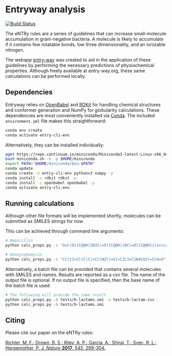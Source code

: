 Entryway analysis
=================

[![Build Status](https://travis-ci.com/bdrown/entry-cli.svg?token=nW3s1WqrpGx8m3s2Pwu2&branch=master)](https://travis-ci.com/bdrown/entry-cli)

The eNTRy rules are a series of guidelines that can increase small-molecule
accumulation in gram-negative bacteria. A molecule is likely to accumulate if it
contains few rotatable bonds, low three dimensionality, and an ionizable
nitrogen.

The webapp [entry-way](http://www.entry-way.org) was created to aid in the application of these guidelines
by performing the necessary predictions of physiochemical properties. Although
freely available at entry-way.org, these same calculations can be performed
locally.

Dependencies
------------

Entryway relies on [OpenBabel](http://openbabel.org) and [RDKit](https://www.rdkit.org/) for handling chemical 
structures and conformer generation and NumPy for globularity calculations. These dependencies are most conveniently 
installed via [Conda](https://conda.io/docs/user-guide/install/index.html). The included `environment.yml` 
file makes this straightforward:

```bash
conda env create
conda activate entry-cli-env
```

Alternatively, they can be installed individually:

```bash
wget https://repo.continuum.io/miniconda/Miniconda3-latest-Linux-x86_64.sh -O miniconda.sh;
bash miniconda.sh -b -p $HOME/miniconda
export PATH="$HOME/miniconda/bin:$PATH"
conda update
conda create -n entry-cli-env python=3 numpy -y
conda install -c rdkit rdkit -y
conda install -c openbabel openbabel -y
conda activate entry-cli-env
```

Running calculations
--------------------

Although other file formats will be implemented shortly, molecules can be submitted as SMILES strings for now.

This can be achieved through command line arguments:

```bash
# Ampicillin
python calc_props.py -s "O=C(O)[C@@H]2N3C(=O)[C@@H](NC(=O)[C@@H](c1ccccc1)N)[C@H]3SC2(C)C"

# Deoxynybomycin
python calc_props.py -s "CC(C1=CC(C(C)=CC(N2C)=O)=C2C3=C1N4CO3)=CC4=O"
```

Alternatively, a batch file can be provided that contains several molecules with SMILES and names. Results are reported 
as a csv file. The name of the output file is optional. If no output file is specified, then the base name of the batch
file is used:

```bash
# The following will provide the same result
python calc_props.py -b tests/b-lactams.smi -o tests/b-lactam.csv
python calc_props.py -b tests/b-lactams.smi
```

Citing
------

Please cite our paper on the eNTRy rules:

[Richter, M. F.; Drown, B. S.; Riley, A. P.; Garcia, A.; Shirai, T.; Svec, R. L.; Hergenrother, P. J. *Nature* __2017__,
*545*, 299-304.](https://doi.org/10.1038/nature22308)